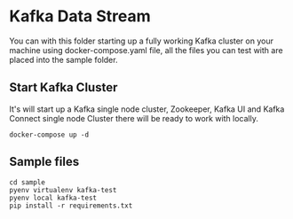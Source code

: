 # Kafka Data Stream

You can with this folder starting up a fully working Kafka cluster on your machine using docker-compose.yaml file, all the files you can test with are placed into the sample folder.

## Start Kafka Cluster

It's will start up a Kafka single node cluster, Zookeeper, Kafka UI and Kafka Connect single node Cluster there will be ready to work with locally.

```
docker-compose up -d
```

## Sample files

```
cd sample
pyenv virtualenv kafka-test
pyenv local kafka-test
pip install -r requirements.txt
```
